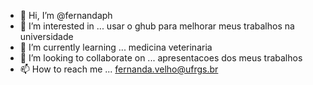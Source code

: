 - 👋 Hi, I’m @fernandaph
- 👀 I’m interested in ... usar o ghub para melhorar meus trabalhos na universidade
- 🌱 I’m currently learning ... medicina veterinaria
- 💞️ I’m looking to collaborate on ... apresentacoes dos meus trabalhos
- 📫 How to reach me ... fernanda.velho@ufrgs.br

<!---
fernandaph/fernandaph is a ✨ special ✨ repository because its `README.md` (this file) appears on your GitHub profile.
You can click the Preview link to take a look at your changes.
--->
